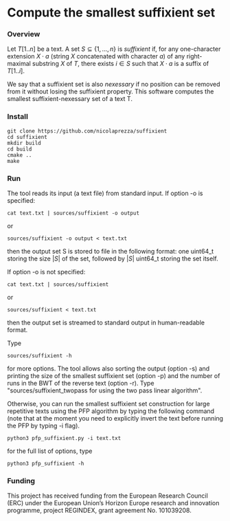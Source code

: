 # Compute the smallest suffixient set

### Overview

Let $T[1..n]$ be a text. A set $`S \subseteq \{1,\dots,n\}`$ is $suffixient$ if, for any one-character extension $X\cdot a$ (string $X$ concatenated with character $a$) of any right-maximal substring $X$ of $T$, there exists $i \in S$ such that $X\cdot a$ is a suffix of $T[1..i]$.

We say that a suffixient set is also $nexessary$ if no position can be removed from it without losing the suffixient property. This software computes the smallest suffixient-nexessary set of a text T.

### Install

~~~~
git clone https://github.com/nicolaprezza/suffixient
cd suffixient
mkdir build
cd build
cmake ..
make
~~~~

### Run

The tool reads its input (a text file) from standard input. If option -o is specified: 

~~~~
cat text.txt | sources/suffixient -o output
~~~~

or 

~~~~
sources/suffixient -o output < text.txt
~~~~

then the output set S is stored to file in the following format: one uint64_t storing the size $|S|$ of the set, followed by $|S|$ uint64_t storing the set itself. 

If option -o is not specified: 

~~~~
cat text.txt | sources/suffixient
~~~~

or

~~~~
sources/suffixient < text.txt
~~~~

then the output set is streamed to standard output in human-readable format.

Type

~~~~
sources/suffixient -h
~~~~

for more options. The tool allows also sorting the output (option -s) and printing the size of the smallest suffixient set (option -p) and the number of runs in the BWT of the reverse text (option -r). Type "sources/suffixient_twopass for using the two pass linear algorithm".

Otherwise, you can run the smallest suffixient set construction for large repetitive texts using the PFP algorithm by typing the following command (note that at the moment you need to explicitly invert the text before running the PFP by typing -i flag).

~~~~
python3 pfp_suffixient.py -i text.txt
~~~~

for the full list of options, type

~~~~
python3 pfp_suffixient -h
~~~~

### Funding

This project has received funding from the European Research Council (ERC) under the European Union’s Horizon Europe research and innovation programme, project REGINDEX, grant agreement No. 101039208.